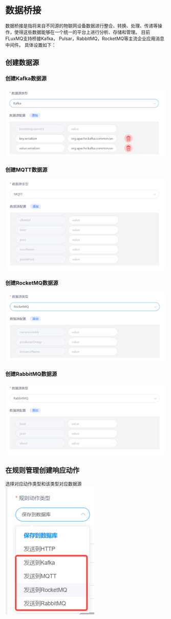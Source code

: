# 数据桥接
数据桥接是指将来自不同源的物联网设备数据进行整合、转换、处理、传递等操作，使得这些数据能够在一个统一的平台上进行分析、存储和管理。
目前FLuxMQ支持桥接Kafka， Pulsar，RabbitMQ，RocketMQ等主流企业应用消息中间件。
具体设置如下：
## 创建数据源
### 创建Kafka数据源
![image.png](../../assets/images/gzyq/8.png)
### 创建MQTT数据源
![image.png](../../assets/images/gzyq/9.png)
### 创建RocketMQ数据源
![image.png](../../assets/images/gzyq/10.png)
### 创建RabbitMQ数据源
![image.png](../../assets/images/gzyq/11.png)
## 在规则管理创建响应动作
选择对应动作类型和该类型对应数据源  
![image.png](../../assets/images/gzyq/12.png)
